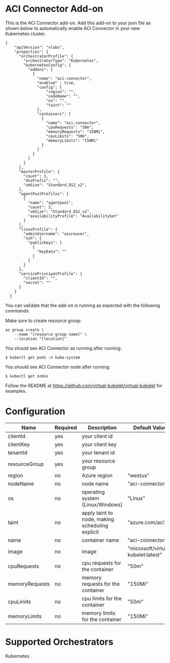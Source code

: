 # ACI Connector Add-on


This is the ACI Connector add-on.  Add this add-on to your json file as shown below to automatically enable ACI Connector in your new Kubernetes cluster.

```
{
    "apiVersion": "vlabs",
    "properties": {
      "orchestratorProfile": {
        "orchestratorType": "Kubernetes",
        "kubernetesConfig": {
          "addons": [
            {
              "name": "aci-connector",
              "enabled" : true,
              "config": {
                  "region": "",
                  "nodeName": "",
                  "os": "",
                  "taint": ""
              },
              "containers": [
                {
                  "name": "aci-connector",
                  "cpuRequests": "50m",
                  "memoryRequests": "150Mi",
                  "cpuLimits": "50m",
                  "memoryLimits": "150Mi"
                }
              ]
            }
          ]
        }
      },
      "masterProfile": {
        "count": 1,
        "dnsPrefix": "",
        "vmSize": "Standard_DS2_v2",
      },
      "agentPoolProfiles": [
        {
          "name": "agentpool",
          "count": 3,
          "vmSize": "Standard_DS2_v2",
          "availabilityProfile": "AvailabilitySet"
        }
      ],
      "linuxProfile": {
        "adminUsername": "azureuser",
        "ssh": {
          "publicKeys": [
            {
              "keyData": ""
            }
          ]
        }
      },
      "servicePrincipalProfile": {
        "clientId": "",
        "secret": ""
      }
    }
  }

```

You can validate that the add-on is running as expected with the following commands:

Make sure to create resource group:
```
az group create \
    --name "[resource group name]" \
    --location "[location]"
```

You should see ACI Connector as running after running:
```
$ kubectl get pods -n kube-system
```

You should see ACI Connector node after running:
```
$ kubectl get nodes
```

Follow the README at https://github.com/virtual-kubelet/virtual-kubelet for examples.

# Configuration
|Name|Required|Description|Default Value|
|---|---|---|---|
|clientId|yes|your client id||
|clientKey|yes|your client key||
|tenantId|yes|your tenant id||
|resourceGroup|yes|your resource group||
|region|no|Azure region|"westus"|
|nodeName|no|node name|"aci-connector"|
|os|no|operating system (Linux/Windows)|"Linux"|
|taint|no|apply taint to node, making scheduling explicit|"azure.com/aci"|
|name|no|container name|"aci-connector"|
|image|no|image|"microsoft/virtual-kubelet:latest"|
|cpuRequests|no|cpu requests for the container|"50m"|
|memoryRequests|no|memory requests for the container|"150Mi"|
|cpuLimits|no|cpu limits for the container|"50m"|
|memoryLimits|no|memory limits for the container|"150Mi"|


# Supported Orchestrators
Kubernetes